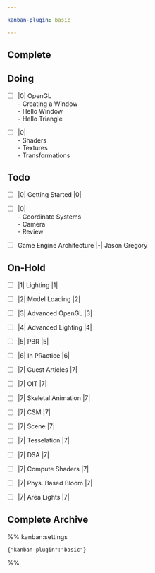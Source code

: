 ```yaml
---

kanban-plugin: basic

---
```


## Complete



## Doing

- [ ] |0| OpenGL <br>- Creating a Window<br>- Hello Window<br>- Hello Triangle
- [ ] |0| <br>- Shaders<br>- Textures<br>- Transformations


## Todo

- [ ] |0| Getting Started |0|
- [ ] |0| <br>- Coordinate Systems<br>- Camera<br>- Review
- [ ] Game Engine Architecture |-| Jason Gregory


## On-Hold

- [ ] |1| Lighting |1|
- [ ] |2| Model Loading |2|
- [ ] |3| Advanced OpenGL |3|
- [ ] |4| Advanced Lighting |4|
- [ ] |5| PBR |5|
- [ ] |6| In PRactice |6|
- [ ] |7| Guest Articles |7|
- [ ] |7| OIT |7|
- [ ] |7| Skeletal Animation |7|
- [ ] |7| CSM |7|
- [ ] |7| Scene |7|
- [ ] |7| Tesselation |7|
- [ ] |7| DSA |7|
- [ ] |7| Compute Shaders |7|
- [ ] |7| Phys. Based Bloom |7|
- [ ] |7| Area Lights |7|


## Complete Archive





%% kanban:settings
```
{"kanban-plugin":"basic"}
```
%%